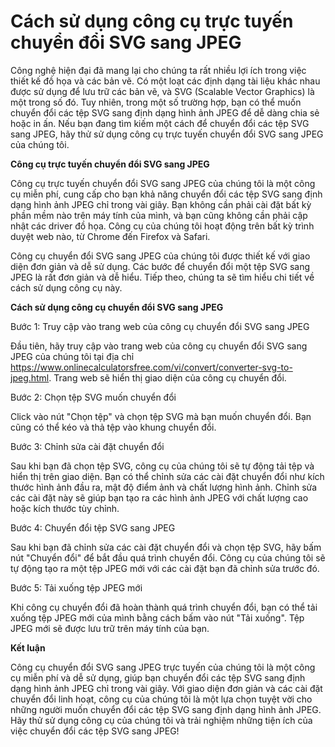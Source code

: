 Cách sử dụng công cụ trực tuyến chuyển đổi SVG sang JPEG
========================================================

Công nghệ hiện đại đã mang lại cho chúng ta rất nhiều lợi ích trong việc thiết kế đồ họa và các bản vẽ. Có một loạt các định dạng tài liệu khác nhau được sử dụng để lưu trữ các bản vẽ, và SVG (Scalable Vector Graphics) là một trong số đó. Tuy nhiên, trong một số trường hợp, bạn có thể muốn chuyển đổi các tệp SVG sang định dạng hình ảnh JPEG để dễ dàng chia sẻ hoặc in ấn. Nếu bạn đang tìm kiếm một cách để chuyển đổi các tệp SVG sang JPEG, hãy thử sử dụng công cụ trực tuyến chuyển đổi SVG sang JPEG của chúng tôi.

**Công cụ trực tuyến chuyển đổi SVG sang JPEG**

Công cụ trực tuyến chuyển đổi SVG sang JPEG của chúng tôi là một công cụ miễn phí, cung cấp cho bạn khả năng chuyển đổi các tệp SVG sang định dạng hình ảnh JPEG chỉ trong vài giây. Bạn không cần phải cài đặt bất kỳ phần mềm nào trên máy tính của mình, và bạn cũng không cần phải cập nhật các driver đồ họa. Công cụ của chúng tôi hoạt động trên bất kỳ trình duyệt web nào, từ Chrome đến Firefox và Safari.

Công cụ chuyển đổi SVG sang JPEG của chúng tôi được thiết kế với giao diện đơn giản và dễ sử dụng. Các bước để chuyển đổi một tệp SVG sang JPEG là rất đơn giản và dễ hiểu. Tiếp theo, chúng ta sẽ tìm hiểu chi tiết về cách sử dụng công cụ này.

**Cách sử dụng công cụ chuyển đổi SVG sang JPEG**

Bước 1: Truy cập vào trang web của công cụ chuyển đổi SVG sang JPEG

Đầu tiên, hãy truy cập vào trang web của công cụ chuyển đổi SVG sang JPEG của chúng tôi tại địa chỉ <https://www.onlinecalculatorsfree.com/vi/convert/converter-svg-to-jpeg.html>. Trang web sẽ hiển thị giao diện của công cụ chuyển đổi.

Bước 2: Chọn tệp SVG muốn chuyển đổi

Click vào nút "Chọn tệp" và chọn tệp SVG mà bạn muốn chuyển đổi. Bạn cũng có thể kéo và thả tệp vào khung chuyển đổi.

Bước 3: Chỉnh sửa cài đặt chuyển đổi

Sau khi bạn đã chọn tệp SVG, công cụ của chúng tôi sẽ tự động tải tệp và hiển thị trên giao diện. Bạn có thể chỉnh sửa các cài đặt chuyển đổi như kích thước hình ảnh đầu ra, mật độ điểm ảnh và chất lượng hình ảnh. Chỉnh sửa các cài đặt này sẽ giúp bạn tạo ra các hình ảnh JPEG với chất lượng cao hoặc kích thước tùy chỉnh.

Bước 4: Chuyển đổi tệp SVG sang JPEG

Sau khi bạn đã chỉnh sửa các cài đặt chuyển đổi và chọn tệp SVG, hãy bấm nút "Chuyển đổi" để bắt đầu quá trình chuyển đổi. Công cụ của chúng tôi sẽ tự động tạo ra một tệp JPEG mới với các cài đặt bạn đã chỉnh sửa trước đó.

Bước 5: Tải xuống tệp JPEG mới

Khi công cụ chuyển đổi đã hoàn thành quá trình chuyển đổi, bạn có thể tải xuống tệp JPEG mới của mình bằng cách bấm vào nút "Tải xuống". Tệp JPEG mới sẽ được lưu trữ trên máy tính của bạn.

**Kết luận**

Công cụ chuyển đổi SVG sang JPEG trực tuyến của chúng tôi là một công cụ miễn phí và dễ sử dụng, giúp bạn chuyển đổi các tệp SVG sang định dạng hình ảnh JPEG chỉ trong vài giây. Với giao diện đơn giản và các cài đặt chuyển đổi linh hoạt, công cụ của chúng tôi là một lựa chọn tuyệt vời cho những người muốn chuyển đổi các tệp SVG sang định dạng hình ảnh JPEG. Hãy thử sử dụng công cụ của chúng tôi và trải nghiệm những tiện ích của việc chuyển đổi các tệp SVG sang JPEG!
